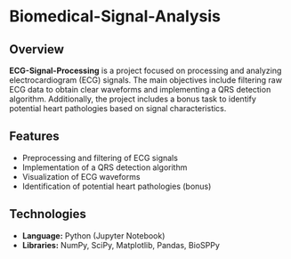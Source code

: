 # Biomedical-Signal-Analysis

## Overview  
**ECG-Signal-Processing** is a project focused on processing and analyzing electrocardiogram (ECG) signals. The main objectives include filtering raw ECG data to obtain clear waveforms and implementing a QRS detection algorithm. Additionally, the project includes a bonus task to identify potential heart pathologies based on signal characteristics.  

## Features  
- Preprocessing and filtering of ECG signals  
- Implementation of a QRS detection algorithm  
- Visualization of ECG waveforms  
- Identification of potential heart pathologies (bonus)  

## Technologies  
- **Language:** Python (Jupyter Notebook)  
- **Libraries:** NumPy, SciPy, Matplotlib, Pandas, BioSPPy  
